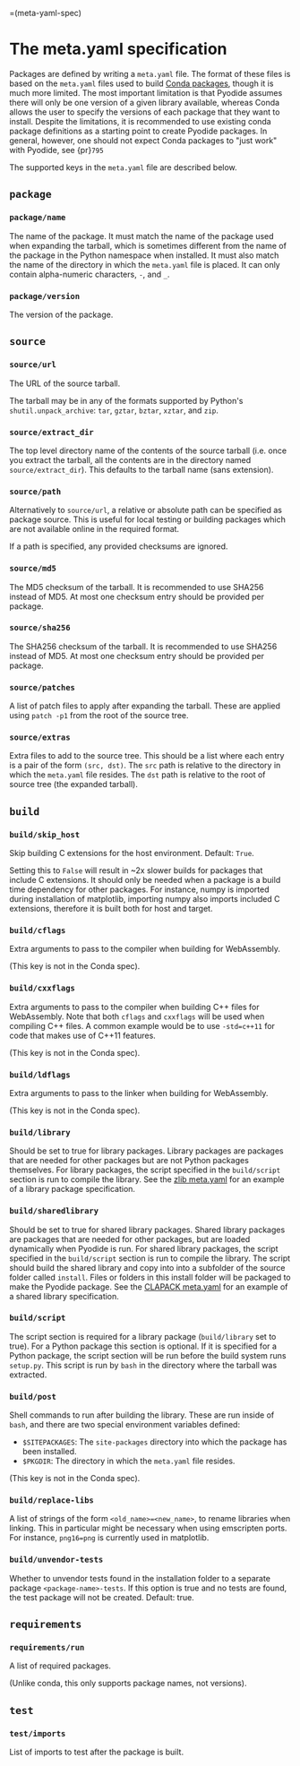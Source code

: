 =(meta-yaml-spec)

# The meta.yaml specification

Packages are defined by writing a `meta.yaml` file. The format of these files is
based on the `meta.yaml` files used to build [Conda
packages](https://docs.conda.io/projects/conda-build/en/latest/resources/define-metadata.html),
though it is much more limited. The most important limitation is that Pyodide
assumes there will only be one version of a given library available, whereas
Conda allows the user to specify the versions of each package that they want to
install. Despite the limitations, it is recommended to use existing conda
package definitions as a starting point to create Pyodide packages. In
general, however, one should not
expect Conda packages to "just work" with Pyodide, see {pr}`795`

The supported keys in the `meta.yaml` file are described below.

## `package`

### `package/name`

The name of the package. It must match the name of the package used when
expanding the tarball, which is sometimes different from the name of the package
in the Python namespace when installed. It must also match the name of the
directory in which the `meta.yaml` file is placed. It can only contain
alpha-numeric characters, `-`, and `_`.

### `package/version`

The version of the package.

## `source`

### `source/url`

The URL of the source tarball.

The tarball may be in any of the formats supported by Python's
`shutil.unpack_archive`: `tar`, `gztar`, `bztar`, `xztar`, and `zip`.

### `source/extract_dir`

The top level directory name of the contents of the source tarball (i.e. once
you extract the tarball, all the contents are in the directory named
`source/extract_dir`). This defaults to the tarball name (sans extension).

### `source/path`

Alternatively to `source/url`, a relative or absolute path can be specified
as package source. This is useful for local testing or building packages which
are not available online in the required format.

If a path is specified, any provided checksums are ignored.

### `source/md5`

The MD5 checksum of the tarball. It is recommended to use SHA256 instead of MD5.
At most one checksum entry should be provided per package.

### `source/sha256`

The SHA256 checksum of the tarball. It is recommended to use SHA256 instead of MD5.
At most one checksum entry should be provided per package.

### `source/patches`

A list of patch files to apply after expanding the tarball. These are applied
using `patch -p1` from the root of the source tree.

### `source/extras`

Extra files to add to the source tree. This should be a list where each entry is
a pair of the form `(src, dst)`. The `src` path is relative to the directory in
which the `meta.yaml` file resides. The `dst` path is relative to the root of
source tree (the expanded tarball).

## `build`

### `build/skip_host`

Skip building C extensions for the host environment. Default: `True`.

Setting this to `False` will result in ~2x slower builds for packages that
include C extensions. It should only be needed when a package is a build
time dependency for other packages. For instance, numpy is imported during
installation of matplotlib, importing numpy also imports included C extensions,
therefore it is built both for host and target.

### `build/cflags`

Extra arguments to pass to the compiler when building for WebAssembly.

(This key is not in the Conda spec).

### `build/cxxflags`

Extra arguments to pass to the compiler when building C++ files for WebAssembly.
Note that both `cflags` and `cxxflags` will be used when compiling C++ files.
A common example would be to use `-std=c++11` for code that makes use of C++11 features.

(This key is not in the Conda spec).

### `build/ldflags`

Extra arguments to pass to the linker when building for WebAssembly.

(This key is not in the Conda spec).

### `build/library`

Should be set to true for library packages. Library packages are packages that are needed for other packages but are not Python packages themselves. For library packages, the script specified in the `build/script` section is run to compile the library. See the [zlib meta.yaml](https://github.com/pyodide/pyodide/blob/main/packages/zlib/meta.yaml) for an example of a library package specification.

### `build/sharedlibrary`

Should be set to true for shared library packages. Shared library packages are packages that are needed for other packages, but are loaded dynamically when Pyodide is run. For shared library packages, the script specified in the `build/script` section is run to compile the library. The script should build the shared library and copy into into a subfolder of the source folder called `install`. Files or folders in this install folder will be packaged to make the Pyodide package. See the [CLAPACK meta.yaml](https://github.com/pyodide/pyodide/blob/main/packages/CLAPACK/meta.yaml) for an example of a shared library specification.

### `build/script`

The script section is required for a library package (`build/library` set to true). For a Python package this section is optional. If it is specified for a Python package, the script section will be run before the build system runs `setup.py`. This script is run by `bash` in the directory where the tarball was extracted.

### `build/post`

Shell commands to run after building the library. These are run inside of
`bash`, and there are two special environment variables defined:

- `$SITEPACKAGES`: The `site-packages` directory into which the package has been installed.
- `$PKGDIR`: The directory in which the `meta.yaml` file resides.

(This key is not in the Conda spec).

### `build/replace-libs`

A list of strings of the form `<old_name>=<new_name>`, to rename libraries when linking. This in particular
might be necessary when using emscripten ports.
For instance, `png16=png` is currently used in matplotlib.

### `build/unvendor-tests`

Whether to unvendor tests found in the installation folder to a separate
package `<package-name>-tests`. If this option is true and no tests are found,
the test package will not be created. Default: true.

## `requirements`

### `requirements/run`

A list of required packages.

(Unlike conda, this only supports package names, not versions).

## `test`

### `test/imports`

List of imports to test after the package is built.
